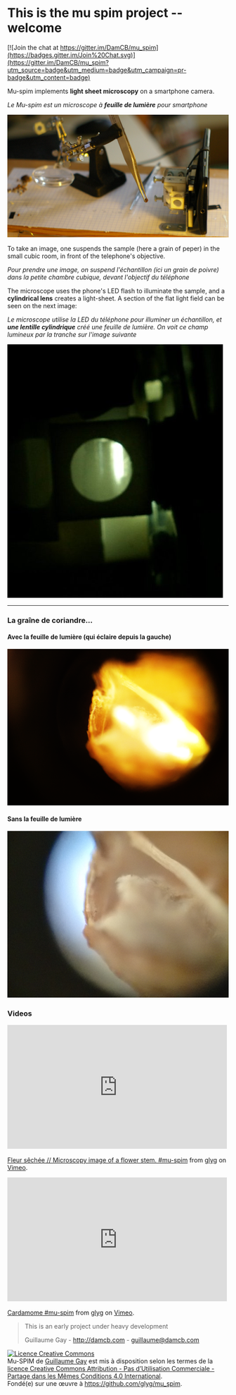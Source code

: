# This is the mu spim project -- welcome

[![Join the chat at https://gitter.im/DamCB/mu_spim](https://badges.gitter.im/Join%20Chat.svg)](https://gitter.im/DamCB/mu_spim?utm_source=badge&utm_medium=badge&utm_campaign=pr-badge&utm_content=badge)


Mu-spim implements **light sheet microscopy** on a
smartphone camera.

_Le Mu-spim est un microscope à **feuille de lumière** pour smartphone_

 ![The mu-spim v.0.1 - rubber](gallery/mu-spim_instrument.jpg)

To take an image, one suspends the sample (here a grain of peper) in the small cubic room, in front of the telephone's objective.

_Pour prendre une image, on suspend l'échantillon (ici un grain de poivre) dans
la petite chambre cubique, devant l'objectif du téléphone_


The microscope uses the phone's LED flash to illuminate the sample, and a **cylindrical lens** creates a light-sheet. A section of the flat light field can be seen on the next image:

_Le microscope utilise la LED du téléphone pour illuminer un échantillon, et **une lentille cylindrique** créé une feuille de lumière. On voit ce champ lumineux par la tranche sur l'image suivante_

![The mu-spim v.0.1 - rubber](gallery/mu-spim_light_sheet.jpg)

<hr/>

### La graîne de coriandre...

#### Avec la feuille de lumière (qui éclaire depuis la gauche)

![The mu-spim v.0.1 - rubber](gallery/mu-spim_graine_de_coriandre.png)

#### Sans la feuille de lumière

![The mu-spim v.0.1 - rubber](gallery/mu_spim_graine_de_coriandre_2.jpg)


### Videos


<iframe src="https://player.vimeo.com/video/138321561" width="500" height="281" frameborder="0" webkitallowfullscreen mozallowfullscreen allowfullscreen></iframe> <p><a href="https://vimeo.com/138321561">Fleur s&ecirc;ch&eacute;e // Microscopy image of a flower stem. #mu-spim</a> from <a href="https://vimeo.com/user12210065">glyg</a> on <a href="https://vimeo.com">Vimeo</a>.</p>



<iframe src="https://player.vimeo.com/video/138322430" width="500" height="281" frameborder="0" webkitallowfullscreen mozallowfullscreen allowfullscreen></iframe> <p><a href="https://vimeo.com/138322430">Cardamome #mu-spim</a> from <a href="https://vimeo.com/user12210065">glyg</a> on <a href="https://vimeo.com">Vimeo</a>.</p>



> This is an early project under heavy development
>
> Guillaume Gay - http://damcb.com - guillaume@damcb.com


<a rel="license" href="http://creativecommons.org/licenses/by-nc-sa/4.0/"><img alt="Licence Creative Commons" style="border-width:0" src="https://i.creativecommons.org/l/by-nc-sa/4.0/88x31.png" /></a><br /><span xmlns:dct="http://purl.org/dc/terms/" property="dct:title">Mu-SPIM</span> de <a xmlns:cc="http://creativecommons.org/ns#" href="http://damcb.com" property="cc:attributionName" rel="cc:attributionURL">Guillaume Gay</a> est mis à disposition selon les termes de la <a rel="license" href="http://creativecommons.org/licenses/by-nc-sa/4.0/">licence Creative Commons Attribution - Pas d’Utilisation Commerciale - Partage dans les Mêmes Conditions 4.0 International</a>.<br />Fondé(e) sur une œuvre à <a xmlns:dct="http://purl.org/dc/terms/" href="https://github.com/glyg/mu_spim" rel="dct:source">https://github.com/glyg/mu_spim</a>.
